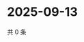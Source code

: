 # 2025-09-13

共 0 条

<!-- BEGIN ZHIHUVIDEO -->
<!-- 最后更新时间 Sat Sep 13 2025 12:12:18 GMT+0800 (China Standard Time) -->

<!-- END ZHIHUVIDEO -->
